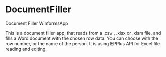 # DocumentFiller
Document Filler WinformsApp

This is a document filler app, that reads from a .csv , .xlsx or .xlsm file, and fills a Word document with the chosen row data.
You can choose with the row number, or the name of the person.
It is using EPPlus API for Excel file reading and editing.
